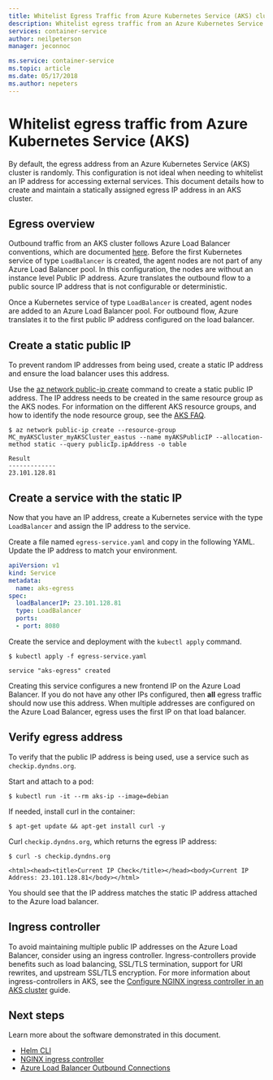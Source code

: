 ```yaml
---
title: Whitelist Egress Traffic from Azure Kubernetes Service (AKS) cluster
description: Whitelist egress traffic from an Azure Kubernetes Service (AKS) cluster
services: container-service
author: neilpeterson
manager: jeconnoc

ms.service: container-service
ms.topic: article
ms.date: 05/17/2018
ms.author: nepeters
---
```


# Whitelist egress traffic from Azure Kubernetes Service (AKS)

By default, the egress address from an Azure Kubernetes Service (AKS) cluster is randomly. This configuration is not ideal when needing to whitelist an IP address for accessing external services. This document details how to create and maintain a statically assigned egress IP address in an AKS cluster.

## Egress overview

Outbound traffic from an AKS cluster follows Azure Load Balancer conventions, which are documented [here][outbound-connections]. Before the first Kubernetes service of type `LoadBalancer` is created, the agent nodes are not part of any Azure Load Balancer pool. In this configuration, the nodes are without an instance level Public IP address. Azure translates the outbound flow to a public source IP address that is not configurable or deterministic.

Once a Kubernetes service of type `LoadBalancer` is created, agent nodes are added to an Azure Load Balancer pool. For outbound flow, Azure translates it to the first public IP address configured on the load balancer.

## Create a static public IP

To prevent random IP addresses from being used, create a static IP address and ensure the load balancer uses this address.

Use the [az network public-ip create][public-ip-create] command to create a static public IP address. The IP address needs to be created in the same resource group as the AKS nodes. For information on the different AKS resource groups, and how to identify the node resource group, see the [AKS FAQ][aks-faq-resource-group].

```console
$ az network public-ip create --resource-group MC_myAKSCluster_myAKSCluster_eastus --name myAKSPublicIP --allocation-method static --query publicIp.ipAddress -o table

Result
-------------
23.101.128.81
```

## Create a service with the static IP

Now that you have an IP address, create a Kubernetes service with the type `LoadBalancer` and assign the IP address to the service.

Create a file named `egress-service.yaml` and copy in the following YAML. Update the IP address to match your environment.

```yaml
apiVersion: v1
kind: Service
metadata:
  name: aks-egress
spec:
  loadBalancerIP: 23.101.128.81
  type: LoadBalancer
  ports:
  - port: 8080
```

Create the service and deployment with the `kubectl apply` command.

```console
$ kubectl apply -f egress-service.yaml

service "aks-egress" created
```

Creating this service configures a new frontend IP on the Azure Load Balancer. If you do not have any other IPs configured, then **all** egress traffic should now use this address. When multiple addresses are configured on the Azure Load Balancer, egress uses the first IP on that load balancer.

## Verify egress address

To verify that the public IP address is being used, use a service such as `checkip.dyndns.org`.

Start and attach to a pod:

```console
$ kubectl run -it --rm aks-ip --image=debian
```

If needed, install curl in the container:

```console
$ apt-get update && apt-get install curl -y
```

Curl `checkip.dyndns.org`, which returns the egress IP address:

```console
$ curl -s checkip.dyndns.org

<html><head><title>Current IP Check</title></head><body>Current IP Address: 23.101.128.81</body></html>
```

You should see that the IP address matches the static IP address attached to the Azure load balancer.

## Ingress controller

To avoid maintaining multiple public IP addresses on the Azure Load Balancer, consider using an ingress controller. Ingress-controllers provide benefits such as load balancing, SSL/TLS termination, support for URI rewrites, and upstream SSL/TLS encryption. For more information about ingress-controllers in AKS, see the [Configure NGINX ingress controller in an AKS cluster][ingress-aks-cluster] guide.

## Next steps

Learn more about the software demonstrated in this document.

- [Helm CLI][helm-cli-install]
- [NGINX ingress controller][nginx-ingress]
- [Azure Load Balancer Outbound Connections][outbound-connections]

<!-- LINKS - internal -->
[azure-cli-install]: /cli/azure/install-azure-cli
[azure-cloud-shell]: ../cloud-shell/overview.md
[aks-faq-resource-group]: faq.md#why-are-two-resource-groups-created-with-aks
[create-aks-cluster]: ./kubernetes-walkthrough.md
[helm-cli-install]: ./kubernetes-helm.md#install-helm-cli
[ingress-aks-cluster]: ./ingress.md
[outbound-connections]: ../load-balancer/load-balancer-outbound-connections.md#scenarios
[public-ip-create]: /cli/azure/network/public-ip#az-network-public-ip-create

<!-- LINKS - external -->
[nginx-ingress]: https://github.com/kubernetes/ingress-nginx
